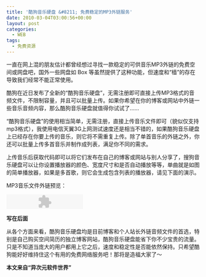```yaml
---
title: '酷狗音乐硬盘 &#8211; 免费稳定的MP3外链服务'
date: 2010-03-04T03:00:56+00:00
layout: post
categories:
  - WEB
tags:
  - 免费资源
---
```


一直在网上混的朋友估计都曾经想过寻找一款稳定的可供音乐MP3外链的免费空间或网盘吧，国外一些网盘如 Box 等虽然提供了这种功能，但速度和“樯”的存在导致我们经常不能正常使用。

酷狗在近日发布了全新的“酷狗音乐硬盘”，无需注册即可直接上传MP3格式的音频文件，不限制容量，并且可以批量上传。如果你希望在你的博客或网站中外链一些音乐音频内容，那么酷狗音乐硬盘就值得你试试了……

“酷狗音乐硬盘”的使用相当简单，无需注册，直接上传音乐文件即可（貌似仅支持mp3格式），我使用电信天翼3G上网测试速度还是相当不错的，如果酷狗音乐硬盘上已经存在你要上传的音乐，则它将不需重复上传。除了单首音乐的外链之外，你还可以批量上传多首音乐并制作成列表，满足你不同的需求。

上传音乐后获取代码即可以将它们发布在自己的博客或网站与别人分享了，搜狗音乐硬盘可以让你设置播放器的颜色、宽度尺寸和是否自动播放等等，单曲就是如图的简单播放器，如果是多首歌，则它会生成包含列表的播放器，请见下面的演示。
<!--more-->
MP3音乐文件外链预览：

<embed align="middle" allowscriptaccess="always" flashvars="" height="38" id="KugouPlayer" name="KugouPlayer" quality="high" src="http://disk.kugou.com/player/listid/0/1/default/200/660112D9D3DBE3F2/mini.swf" type="application/x-shockwave-flash" width="200" wmode="transparent">
</embed>

**写在后面**

从各个方面来看，酷狗音乐硬盘均是目前博客和个人站长外链音频文件的首选，特别是自己购买空间简历的独立博客网站，酷狗音乐硬盘能省下你不少宝贵的流量。只是不知道当庞大的用户都用上它之后，速度和稳定性是否能依然保持。只希望酷狗能好好维持住这个有用的免费网络服务吧！那将是造福大家了～

**本文来自“异次元软件世界”**